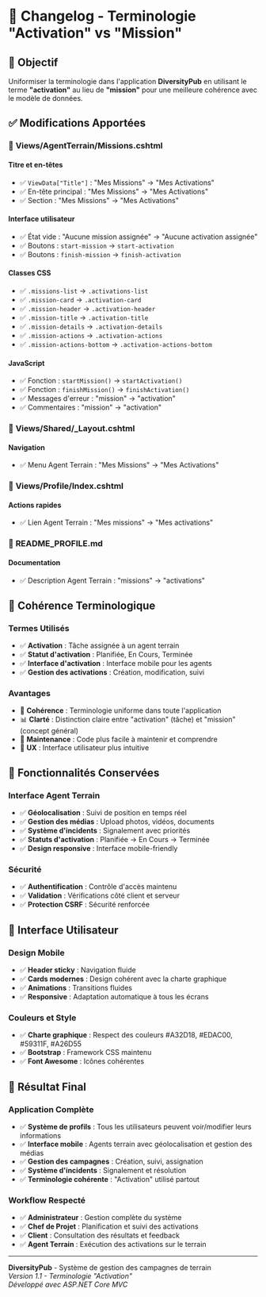 # 📝 Changelog - Terminologie "Activation" vs "Mission"

## 🎯 Objectif

Uniformiser la terminologie dans l'application **DiversityPub** en utilisant le terme **"activation"** au lieu de **"mission"** pour une meilleure cohérence avec le modèle de données.

## ✅ Modifications Apportées

### 🔄 **Views/AgentTerrain/Missions.cshtml**

#### **Titre et en-têtes**
- ✅ `ViewData["Title"]` : "Mes Missions" → "Mes Activations"
- ✅ En-tête principal : "Mes Missions" → "Mes Activations"
- ✅ Section : "Mes Missions" → "Mes Activations"

#### **Interface utilisateur**
- ✅ État vide : "Aucune mission assignée" → "Aucune activation assignée"
- ✅ Boutons : `start-mission` → `start-activation`
- ✅ Boutons : `finish-mission` → `finish-activation`

#### **Classes CSS**
- ✅ `.missions-list` → `.activations-list`
- ✅ `.mission-card` → `.activation-card`
- ✅ `.mission-header` → `.activation-header`
- ✅ `.mission-title` → `.activation-title`
- ✅ `.mission-details` → `.activation-details`
- ✅ `.mission-actions` → `.activation-actions`
- ✅ `.mission-actions-bottom` → `.activation-actions-bottom`

#### **JavaScript**
- ✅ Fonction : `startMission()` → `startActivation()`
- ✅ Fonction : `finishMission()` → `finishActivation()`
- ✅ Messages d'erreur : "mission" → "activation"
- ✅ Commentaires : "mission" → "activation"

### 🔄 **Views/Shared/_Layout.cshtml**

#### **Navigation**
- ✅ Menu Agent Terrain : "Mes Missions" → "Mes Activations"

### 🔄 **Views/Profile/Index.cshtml**

#### **Actions rapides**
- ✅ Lien Agent Terrain : "Mes missions" → "Mes activations"

### 🔄 **README_PROFILE.md**

#### **Documentation**
- ✅ Description Agent Terrain : "missions" → "activations"

## 🎨 **Cohérence Terminologique**

### **Termes Utilisés**
- ✅ **Activation** : Tâche assignée à un agent terrain
- ✅ **Statut d'activation** : Planifiée, En Cours, Terminée
- ✅ **Interface d'activation** : Interface mobile pour les agents
- ✅ **Gestion des activations** : Création, modification, suivi

### **Avantages**
- 🎯 **Cohérence** : Terminologie uniforme dans toute l'application
- 📊 **Clarté** : Distinction claire entre "activation" (tâche) et "mission" (concept général)
- 🔧 **Maintenance** : Code plus facile à maintenir et comprendre
- 📱 **UX** : Interface utilisateur plus intuitive

## 🔧 **Fonctionnalités Conservées**

### **Interface Agent Terrain**
- ✅ **Géolocalisation** : Suivi de position en temps réel
- ✅ **Gestion des médias** : Upload photos, vidéos, documents
- ✅ **Système d'incidents** : Signalement avec priorités
- ✅ **Statuts d'activation** : Planifiée → En Cours → Terminée
- ✅ **Design responsive** : Interface mobile-friendly

### **Sécurité**
- ✅ **Authentification** : Contrôle d'accès maintenu
- ✅ **Validation** : Vérifications côté client et serveur
- ✅ **Protection CSRF** : Sécurité renforcée

## 📱 **Interface Utilisateur**

### **Design Mobile**
- ✅ **Header sticky** : Navigation fluide
- ✅ **Cards modernes** : Design cohérent avec la charte graphique
- ✅ **Animations** : Transitions fluides
- ✅ **Responsive** : Adaptation automatique à tous les écrans

### **Couleurs et Style**
- ✅ **Charte graphique** : Respect des couleurs #A32D18, #EDAC00, #59311F, #A26D55
- ✅ **Bootstrap** : Framework CSS maintenu
- ✅ **Font Awesome** : Icônes cohérentes

## 🚀 **Résultat Final**

### **Application Complète**
- ✅ **Système de profils** : Tous les utilisateurs peuvent voir/modifier leurs informations
- ✅ **Interface mobile** : Agents terrain avec géolocalisation et gestion des médias
- ✅ **Gestion des campagnes** : Création, suivi, assignation
- ✅ **Système d'incidents** : Signalement et résolution
- ✅ **Terminologie cohérente** : "Activation" utilisé partout

### **Workflow Respecté**
- ✅ **Administrateur** : Gestion complète du système
- ✅ **Chef de Projet** : Planification et suivi des activations
- ✅ **Client** : Consultation des résultats et feedback
- ✅ **Agent Terrain** : Exécution des activations sur le terrain

---

**DiversityPub** - Système de gestion des campagnes de terrain  
*Version 1.1 - Terminologie "Activation"*  
*Développé avec ASP.NET Core MVC* 